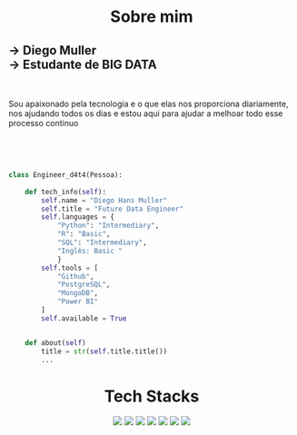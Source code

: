 <h1 align="center">Sobre mim</h1>

<h2>
-> Diego Muller <br>
-> Estudante de BIG DATA
</h2>
<br>
<p>Sou apaixonado pela tecnologia e o que elas nos proporciona diariamente, nos ajudando todos os dias e estou aqui para ajudar a melhoar todo esse processo continuo </p>

<br>


<br>

```python

class Engineer_d4t4(Pessoa):
    
    def tech_info(self):
        self.name = "Diego Hans Muller"
        self.title = "Future Data Engineer"
        self.languages = {
            "Python": "Intermediary",
            "R": "Basic",
            "SQL": "Intermediary",
            "Inglês: Basic "
            } 
        self.tools = [
            "Github",
            "PostgreSQL",
            "MongoDB",
            "Power BI"
        ]
        self.available = True


    def about(self)
        title = str(self.title.title())
        ...

```


<h1 align="center"> Tech Stacks </h1>


<div align="center">
    <img src="https://img.shields.io/badge/Python-FFD43B?style=for-the-badge&logo=python&logoColor=blue"></img>
    <img src ="https://img.shields.io/badge/Pandas-2C2D72?style=for-the-badge&logo=pandas&logoColor=white"></img>
    <img src="https://img.shields.io/badge/PostgreSQL-316192?style=for-the-badge&logo=postgresql&logoColor=white"></img>
    <img src="https://img.shields.io/badge/Amazon_AWS-FF9900?style=for-the-badge&logo=amazonaws&logoColor=white"></img>
    <img src="https://img.shields.io/badge/MongoDB-4EA94B?style=for-the-badge&logo=mongodb&logoColor=white"></img>
    <img src="https://img.shields.io/badge/conda-342B029.svg?&style=for-the-badge&logo=anaconda&logoColor=white"></img>
    <img src="https://img.shields.io/badge/PowerBI-F2C811?style=for-the-badge&logo=Power%20BI&logoColor=white"></img><br><br>
</div>



